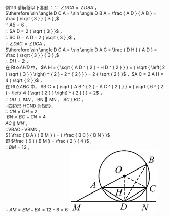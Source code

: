 例113 请解答以下各题：
∵ $\angle D C A = \angle D B A$ ，  
$\therefore \sin \angle D C A = \sin \angle D B A = \frac { A D } { A B } = \frac { \sqrt { 3 } } { 3 } ,$   
∵ $A B = 6$ ，  
∴ $A D = 2 { \sqrt { 3 } }$ ，  
∴ $C D = A D = 2 { \sqrt { 3 } }$ ，  
∵ $\angle D A C = \angle D C A$ ，  
$\therefore \sin \angle D C A = \sin \angle D A C = \frac { D H } { A D } = \frac { \sqrt { 3 } } { 3 } ,$   
∴ $D H = 2$ ，  
在 $\mathrm { R t } \triangle A H D$ 中， $A H = { \sqrt { A D ^ { 2 } - H D ^ { 2 } } } = { \sqrt { \left( 2 { \sqrt { 3 } } \right) ^ { 2 } - 2 ^ { 2 } } } = 2 { \sqrt { 2 } }$ ，$A C = 2 A H = 4 { \sqrt { 2 } }$ ，  
在 $\mathrm { R t } \triangle A B C$ 中， $B C = { \sqrt { A B ^ { 2 } - A C ^ { 2 } } } = { \sqrt { 6 ^ { 2 } - \left( 4 { \sqrt { 2 } } \right) ^ { 2 } } } = 2$ ，  
∵ $O D \perp M N$ ， BN  MN ， $A C \bot B C$ ，  
∴四边形 HCND 为矩形，  
∴ $C N = D H = 2$ ,  
$\cdot B N = B C + C N = 4$   
$A C \parallel M N$ ，  
∴VBAC∽VBMN ，  
${ \frac { B A } { B M } } = { \frac { B C } { B N } }$   
即 $\frac { 6 } { B M } = \frac { 2 } { 4 }$ ,  
$\therefore B M = 1 2$ ,  
∴ $\scriptstyle A M = B M - B A = 1 2 - 6 = 6$
![](<../../qs_image_DB/专题3-6__圆的综合（27类题型）（解析版）/2e8e6758bb3c5e7ca119ff31b6477c837a6883c0287be88a28729f95d3eddabf.jpg>)
